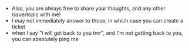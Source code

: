 - Also, you are always free to share your thoughts, and any other issue/topic with me!
- I may not immediately answer to those, in which case you can create a ticket
- when I say "I will get back to you tmr", and I'm not getting back to you, you can absolutely ping me